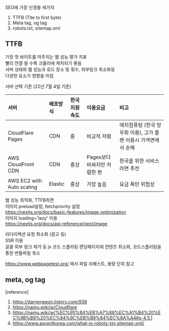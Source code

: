 SEO에 가장 신경쓸 세가지

1. TTFB (Tite to first byte)
2. Meta tag, og tag
3. robots.txt, sitemap.xml

## TTFB

가장 첫 바이트를 마주치는 웹 성능 평가 지표  
빨리 연결 될 수록 크롤러에 캐치되기 좋음  
서버 상태와 웹 성능과 로드 장소 및 횟수, 외부링크 최소화등  
다양한 요소가 영향을 미침

서버 선택 기준 (22년 7월 4일 기준)

| 서버                      | 배포방식 | 한국 지원 속도 | 이용요금                     | 비고                                                             |
| :------------------------ | :------- | :------------- | :--------------------------- | :--------------------------------------------------------------- |
| CloudFlare Pages          | CDN      | 중             | 비교적 저렴                  | 에지컴퓨팅 (한국 망 우회 이용), 고가 플랜 이용시 가격면에서 손해 |
| AWS CloudFront CDN        | CDN      | 중상           | Pages보다 비싸지만 저렴한 편 | 한국을 위한 서비스라면 추천                                      |
| AWS EC2 with Auto scaling | Elastic  | 중상           | 가장 높음                    | 요금 폭탄 위험성                                                 |

웹 성능 최적화, TTFB측면  
이미지 preload설정, fetchpriority 설정  
https://nextjs.org/docs/basic-features/image-optimization  
이미지 loading='lazy' 이용  
https://nextjs.org/docs/api-reference/next/image

리다이렉션 요청 최소화 (광고 등)  
SSR 이용  
글꼴 외부 링크 제거 등
js 코드 스플리팅
랜딩페이지에 컨텐츠 최소화, 코드스플리팅을 통한 번들파일 축소

https://www.webpagetest.org/ 에서 파일 리퀘스트, 용량 단위 참고

## meta, og tag

[reference]

1. https://darrengwon.tistory.com/938
2. https://namu.wiki/w/Cloudflare
3. https://namu.wiki/w/%EC%95%84%EB%A7%88%EC%A1%B4%20%EC%9B%B9%20%EC%84%9C%EB%B9%84%EC%8A%A4#s-4.5.1
4. https://www.ascentkorea.com/what-is-robots-txt-sitemap-xml/
